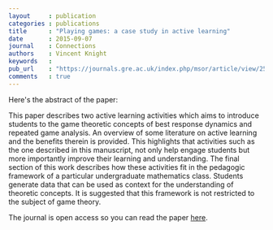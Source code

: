 ```yaml
---
layout     : publication
categories : publications
title      : "Playing games: a case study in active learning"
date       : 2015-09-07
journal    : Connections
authors    : Vincent Knight
keywords   :
pub_url    : "https://journals.gre.ac.uk/index.php/msor/article/view/254"
comments   : true
---
```


Here's the abstract of the paper:

This paper describes two active learning activities which aims to introduce
students to the game theoretic concepts of best response dynamics and repeated
game analysis.
An overview of some literature on active learning and the benefits therein is
provided. This highlights that activities such as the one described in this
manuscript, not only help engage students but more importantly improve their
learning and understanding.
The final section of this work describes how these activities fit in the
pedagogic framework of a particular undergraduate mathematics class. Students
generate data that can be used as context for the understanding of theoretic
concepts. It is suggested that this framework is not restricted to the subject
of game theory.

The journal is open access so you can read the paper
[here](https://journals.gre.ac.uk/index.php/msor/article/view/254).
